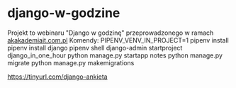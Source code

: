 # django-w-godzine
Projekt to webinaru  "Django w godzinę" przeprowadzonego w ramach [akakademiait.com.pl](https://akakademiait.com.pl)
Komendy:
PIPENV_VENV_IN_PROJECT=1   pipenv install
pipenv install django
pipenv shell
django-admin startproject django_in_one_hour
python manage.py startapp notes
python manage.py migrate
python manage.py makemigrations

https://tinyurl.com/django-ankieta